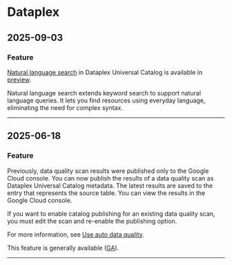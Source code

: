 # Dataplex

## 2025-09-03

### Feature

[Natural language search](https://cloud.google.com/dataplex/docs/search-assets) in Dataplex Universal Catalog is available in [preview](https://cloud.google.com/products#product-launch-stages).

Natural language search extends keyword search to support natural language queries. It lets you find resources using everyday language, eliminating the need for complex syntax.

---
## 2025-06-18

### Feature

Previously, data quality scan results were published only to the Google Cloud console. You can now publish the results of a data quality scan as Dataplex Universal Catalog metadata. The latest results are saved to the entry that represents the source table. You can view the results in the Google Cloud console.

If you want to enable catalog publishing for an existing data quality scan, you must edit the scan and re-enable the publishing option.

For more information, see [Use auto data quality](https://cloud.google.com/dataplex/docs/use-auto-data-quality).

This feature is generally available ([GA](https://cloud.google.com/products#product-launch-stages)).

---
